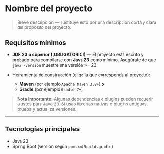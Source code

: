 # Nombre del proyecto

> Breve descripción — sustituye esto por una descripción corta y clara del propósito del proyecto.

## Requisitos mínimos

* **JDK 23 o superior (¡OBLIGATORIO!)** — El proyecto está escrito y probado para compilarse con **Java 23** como mínimo. Asegúrate de que `java -version` muestre una versión >= 23.
* Herramienta de construcción (elige la que corresponda al proyecto):

    * **Maven** (por ejemplo `Apache Maven 3.8+`) **o**
    * **Gradle** (por ejemplo `Gradle 7+`).



> **Nota importante:** Algunas dependencias o plugins pueden requerir ajustes para Java 23. Si usas librerías nativas o plugins antiguos, prueba y actualiza versiones.

---

## Tecnologías principales

* Java 23
* Spring Boot (versión según `pom.xml`/`build.gradle`)


